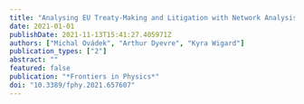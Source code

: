 ```yaml
---
title: "Analysing EU Treaty-Making and Litigation with Network Analysis and Natural Language Processing"
date: 2021-01-01
publishDate: 2021-11-13T15:41:27.405971Z
authors: ["Michal Ovádek", "Arthur Dyevre", "Kyra Wigard"]
publication_types: ["2"]
abstract: ""
featured: false
publication: "*Frontiers in Physics*"
doi: "10.3389/fphy.2021.657607"
---
```


